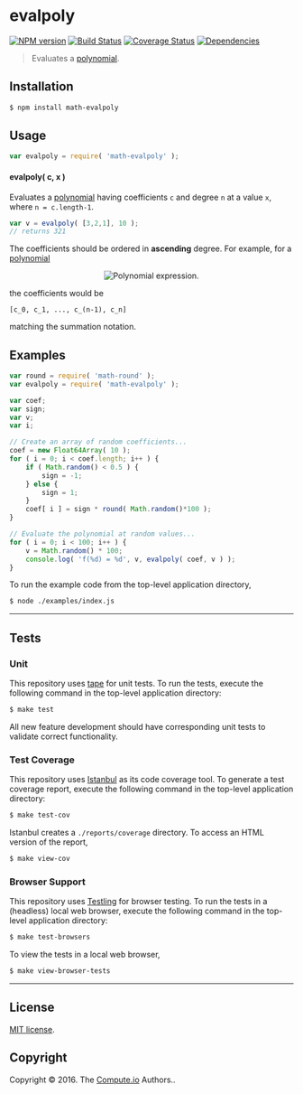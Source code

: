 evalpoly
===
[![NPM version][npm-image]][npm-url] [![Build Status][build-image]][build-url] [![Coverage Status][coverage-image]][coverage-url] [![Dependencies][dependencies-image]][dependencies-url]

> Evaluates a [polynomial][polynomial].


## Installation

``` bash
$ npm install math-evalpoly
```


## Usage

``` javascript
var evalpoly = require( 'math-evalpoly' );
```

#### evalpoly( c, x )

Evaluates a [polynomial][polynomial] having coefficients `c` and degree `n` at a value `x`, where `n = c.length-1`.

``` javascript
var v = evalpoly( [3,2,1], 10 );
// returns 321
```

The coefficients should be ordered in __ascending__ degree. For example, for a [polynomial][polynomial]

<div class="equation" align="center" data-raw-text="c_nx^n + c_{n-1}x^{n-1} + \ldots + c_1x^1 + c_0 = \sum_{i=0}^{n} c_ix^i" data-equation="eq:polynomial">
	<img src="https://cdn.rawgit.com/math-io/polynomial/ada0be8175ce943fd804dd191755c8b303021a20/docs/img/eqn.svg" alt="Polynomial expression.">
	<br>
</div>

the coefficients would be

```
[c_0, c_1, ..., c_(n-1), c_n]
```

matching the summation notation.


## Examples

``` javascript
var round = require( 'math-round' );
var evalpoly = require( 'math-evalpoly' );

var coef;
var sign;
var v;
var i;

// Create an array of random coefficients...
coef = new Float64Array( 10 );
for ( i = 0; i < coef.length; i++ ) {
	if ( Math.random() < 0.5 ) {
		sign = -1;
	} else {
		sign = 1;
	}
	coef[ i ] = sign * round( Math.random()*100 );
}

// Evaluate the polynomial at random values...
for ( i = 0; i < 100; i++ ) {
	v = Math.random() * 100;
	console.log( 'f(%d) = %d', v, evalpoly( coef, v ) );
}
```

To run the example code from the top-level application directory,

``` bash
$ node ./examples/index.js
```


---
## Tests

### Unit

This repository uses [tape][tape] for unit tests. To run the tests, execute the following command in the top-level application directory:

``` bash
$ make test
```

All new feature development should have corresponding unit tests to validate correct functionality.


### Test Coverage

This repository uses [Istanbul][istanbul] as its code coverage tool. To generate a test coverage report, execute the following command in the top-level application directory:

``` bash
$ make test-cov
```

Istanbul creates a `./reports/coverage` directory. To access an HTML version of the report,

``` bash
$ make view-cov
```


### Browser Support

This repository uses [Testling][testling] for browser testing. To run the tests in a (headless) local web browser, execute the following command in the top-level application directory:

``` bash
$ make test-browsers
```

To view the tests in a local web browser,

``` bash
$ make view-browser-tests
```

<!-- [![browser support][browsers-image]][browsers-url] -->


---
## License

[MIT license](http://opensource.org/licenses/MIT).


## Copyright

Copyright &copy; 2016. The [Compute.io][compute-io] Authors..


[npm-image]: http://img.shields.io/npm/v/math-evalpoly.svg
[npm-url]: https://npmjs.org/package/math-evalpoly

[build-image]: http://img.shields.io/travis/math-io/evalpoly/master.svg
[build-url]: https://travis-ci.org/math-io/evalpoly

[coverage-image]: https://img.shields.io/codecov/c/github/math-io/evalpoly/master.svg
[coverage-url]: https://codecov.io/github/math-io/evalpoly?branch=master

[dependencies-image]: http://img.shields.io/david/math-io/evalpoly.svg
[dependencies-url]: https://david-dm.org/math-io/evalpoly

[dev-dependencies-image]: http://img.shields.io/david/dev/math-io/evalpoly.svg
[dev-dependencies-url]: https://david-dm.org/dev/math-io/evalpoly

[github-issues-image]: http://img.shields.io/github/issues/math-io/evalpoly.svg
[github-issues-url]: https://github.com/math-io/evalpoly/issues

[tape]: https://github.com/substack/tape
[istanbul]: https://github.com/gotwarlost/istanbul
[testling]: https://ci.testling.com

[polynomial]: https://en.wikipedia.org/wiki/Polynomial
[compute-io]: https://github.com/compute-io
